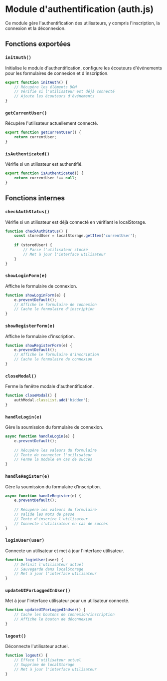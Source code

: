 # Module d'authentification (auth.js)

Ce module gère l'authentification des utilisateurs, y compris l'inscription, la connexion et la déconnexion.

## Fonctions exportées

### `initAuth()`

Initialise le module d'authentification, configure les écouteurs d'événements pour les formulaires de connexion et d'inscription.

```javascript
export function initAuth() {
    // Récupère les éléments DOM
    // Vérifie si l'utilisateur est déjà connecté
    // Ajoute les écouteurs d'événements
}
```

### `getCurrentUser()`

Récupère l'utilisateur actuellement connecté.

```javascript
export function getCurrentUser() {
    return currentUser;
}
```

### `isAuthenticated()`

Vérifie si un utilisateur est authentifié.

```javascript
export function isAuthenticated() {
    return currentUser !== null;
}
```

## Fonctions internes

### `checkAuthStatus()`

Vérifie si un utilisateur est déjà connecté en vérifiant le localStorage.

```javascript
function checkAuthStatus() {
    const storedUser = localStorage.getItem('currentUser');
    
    if (storedUser) {
        // Parse l'utilisateur stocké
        // Met à jour l'interface utilisateur
    }
}
```

### `showLoginForm(e)`

Affiche le formulaire de connexion.

```javascript
function showLoginForm(e) {
    e.preventDefault();
    // Affiche le formulaire de connexion
    // Cache le formulaire d'inscription
}
```

### `showRegisterForm(e)`

Affiche le formulaire d'inscription.

```javascript
function showRegisterForm(e) {
    e.preventDefault();
    // Affiche le formulaire d'inscription
    // Cache le formulaire de connexion
}
```

### `closeModal()`

Ferme la fenêtre modale d'authentification.

```javascript
function closeModal() {
    authModal.classList.add('hidden');
}
```

### `handleLogin(e)`

Gère la soumission du formulaire de connexion.

```javascript
async function handleLogin(e) {
    e.preventDefault();
    
    // Récupère les valeurs du formulaire
    // Tente de connecter l'utilisateur
    // Ferme la modale en cas de succès
}
```

### `handleRegister(e)`

Gère la soumission du formulaire d'inscription.

```javascript
async function handleRegister(e) {
    e.preventDefault();
    
    // Récupère les valeurs du formulaire
    // Valide les mots de passe
    // Tente d'inscrire l'utilisateur
    // Connecte l'utilisateur en cas de succès
}
```

### `loginUser(user)`

Connecte un utilisateur et met à jour l'interface utilisateur.

```javascript
function loginUser(user) {
    // Définit l'utilisateur actuel
    // Sauvegarde dans localStorage
    // Met à jour l'interface utilisateur
}
```

### `updateUIForLoggedInUser()`

Met à jour l'interface utilisateur pour un utilisateur connecté.

```javascript
function updateUIForLoggedInUser() {
    // Cache les boutons de connexion/inscription
    // Affiche le bouton de déconnexion
}
```

### `logout()`

Déconnecte l'utilisateur actuel.

```javascript
function logout() {
    // Efface l'utilisateur actuel
    // Supprime de localStorage
    // Met à jour l'interface utilisateur
}
